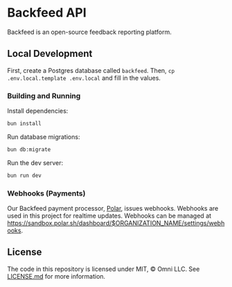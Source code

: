 # Backfeed API

Backfeed is an open-source feedback reporting platform.

## Local Development

First, create a Postgres database called `backfeed`. Then, `cp .env.local.template .env.local` and fill in the values.

### Building and Running

Install dependencies:

```sh
bun install
```

Run database migrations:

```sh
bun db:migrate
```

Run the dev server:

```sh
bun run dev
```

### Webhooks (Payments)

Our Backfeed payment processor, [Polar](https://polar.sh), issues webhooks. Webhooks are used in this project for realtime updates. Webhooks can be managed at https://sandbox.polar.sh/dashboard/$ORGANIZATION_NAME/settings/webhooks.

## License

The code in this repository is licensed under MIT, &copy; Omni LLC. See [LICENSE.md](LICENSE.md) for more information.
